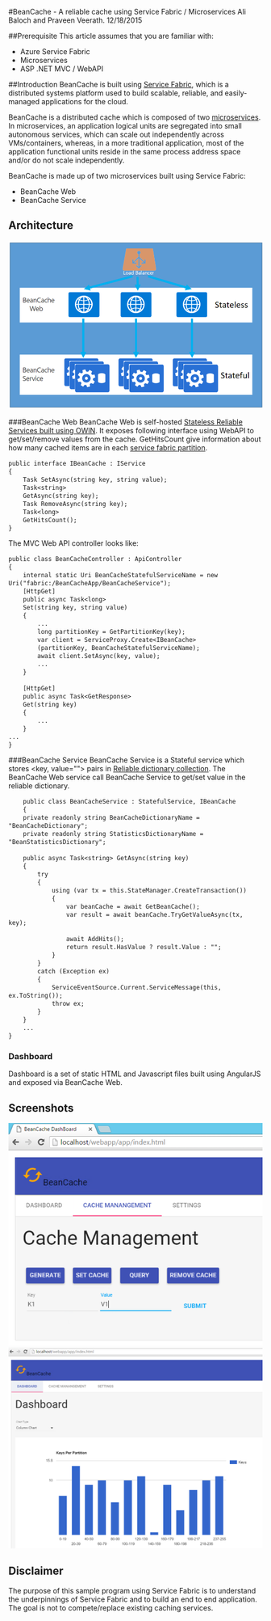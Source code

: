 <properties
   pageTitle="BeanCache"
   description="Simple cache using Service Fabric"
   services="service-fabric"
   documentationCenter=".net"
   authors="Ali Baloch, Praveen Veerath"
   manager=""
   editor=""/>

#BeanCache - A reliable cache using Service Fabric / Microservices
Ali Baloch and Praveen Veerath.
12/18/2015


##Prerequisite
This article assumes that you are familiar with:

- Azure Service Fabric
- Microservices
- ASP .NET MVC / WebAPI

##Introduction
BeanCache is built using [Service Fabric](https://azure.microsoft.com/en-us/documentation/articles/service-fabric-overview/), which is a distributed systems platform used to build scalable, reliable, and easily-managed applications for the cloud.

BeanCache is a distributed cache which is composed of two [microservices](https://msdn.microsoft.com/en-us/magazine/mt595752.aspx). In microservices, an application logical units are segregated into small autonomous services, which can scale out independently across VMs/containers, whereas, in a more traditional application, most of the application functional units reside in the same process address space and/or do not scale independently.

BeanCache is made up of two microservices built using Service Fabric:

- BeanCache Web
- BeanCache Service

## Architecture

![BeanCache Architecture](https://raw.githubusercontent.com/alibaloch/BeanCache/master/images/Architecture.png)

###BeanCache Web
BeanCache Web is self-hosted [Stateless Reliable Services built using OWIN](https://azure.microsoft.com/en-us/documentation/articles/service-fabric-reliable-services-communication-webapi/). It exposes following interface using WebAPI to get/set/remove values from the cache. GetHitsCount give information about how many cached items are in each [service fabric partition](https://azure.microsoft.com/en-us/documentation/articles/service-fabric-concepts-partitioning/).


	public interface IBeanCache : IService
	{
		Task SetAsync(string key, string value);
		Task<string>
		GetAsync(string key);
		Task RemoveAsync(string key);
		Task<long>
		GetHitsCount();
	}

The MVC Web API controller looks like:

	public class BeanCacheController : ApiController
	{
		internal static Uri BeanCacheStatefulServiceName = new Uri("fabric:/BeanCacheApp/BeanCacheService");
		[HttpGet]
		public async Task<long>
		Set(string key, string value)
		{
			...
			long partitionKey = GetPartitionKey(key);
			var client = ServiceProxy.Create<IBeanCache>
			(partitionKey, BeanCacheStatefulServiceName);
			await client.SetAsync(key, value);
			...
		}
		
		[HttpGet]
		public async Task<GetResponse>
		Get(string key)
		{
			...
		}
	...
	}


###BeanCache Service
BeanCache Service is a Stateful service which stores <key, value=""> pairs in [Reliable dictionary collection](https://azure.microsoft.com/en-us/documentation/articles/service-fabric-reliable-services-reliable-collections/). The BeanCache Web service call BeanCache Service to get/set value in the reliable dictionary.

        public class BeanCacheService : StatefulService, IBeanCache
        {
        private readonly string BeanCacheDictionaryName = "BeanCacheDictionary";
        private readonly string StatisticsDictionaryName = "BeanStatisticsDictionary";

        public async Task<string> GetAsync(string key)
        {
            try
            {
                using (var tx = this.StateManager.CreateTransaction())
                {
                    var beanCache = await GetBeanCache();
                    var result = await beanCache.TryGetValueAsync(tx, key);

                    await AddHits();
                    return result.HasValue ? result.Value : "";
                }
            }
            catch (Exception ex)
            {
                ServiceEventSource.Current.ServiceMessage(this, ex.ToString());
                throw ex;
            }
        }
		...
	}


### Dashboard
Dashboard is a set of static HTML and Javascript files built using AngularJS and exposed via BeanCache Web.

## Screenshots
![BeanCache Architecture](https://raw.githubusercontent.com/alibaloch/BeanCache/master/images/Dashboard2.png)
![BeanCache Architecture](https://raw.githubusercontent.com/alibaloch/BeanCache/master/images/Dashboard1.png)
## Disclaimer
The purpose of this sample program using Service Fabric is to understand the underpinnings of Service Fabric and to build an end to end application. The goal is not to compete/replace existing caching services. 
